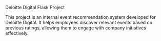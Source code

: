 Deloitte Digital Flask Project

This project is an internal event recommendation system developed for Deloitte Digital. It helps employees discover relevant events based on previous ratings, allowing them to engage with company initiatives effectively.

